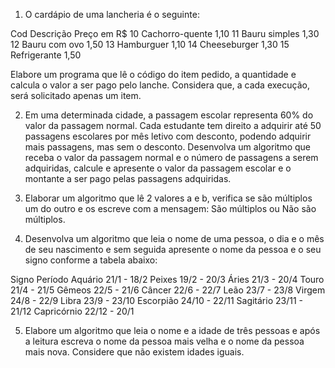 1. O cardápio de uma lancheria é o seguinte:

Cod	Descrição	Preço em R$
10	Cachorro-quente	1,10
11	Bauru simples	1,30
12	Bauru com ovo	1,50
13	Hamburguer	1,10
14	Cheeseburger	1,30
15	Refrigerante	1,50

Elabore um programa que lê o código do item pedido, a quantidade e calcula o valor a ser pago pelo lanche. Considera que, a cada execução, será solicitado apenas um item.

2. Em uma determinada cidade, a passagem escolar representa 60% do valor da passagem normal. Cada estudante tem direito a adquirir até 50 passagens escolares por mês letivo com desconto, podendo adquirir mais passagens, mas sem o desconto. Desenvolva um algoritmo que receba o valor da passagem normal e o número de passagens a serem adquiridas, calcule e apresente o valor da passagem escolar e o montante a ser pago pelas passagens adquiridas.

3. Elaborar um algoritmo que lê 2 valores a e b, verifica se são múltiplos um do outro e os escreve com a mensagem: São múltiplos ou Não são múltiplos.

4. Desenvolva um algoritmo que leia o nome de uma pessoa, o dia e o mês de seu nascimento e sem seguida apresente o nome da pessoa e o seu signo conforme a tabela abaixo:

Signo		Período
Aquário		21/1 - 18/2
Peixes		19/2 - 20/3
Áries		21/3 - 20/4
Touro		21/4 - 21/5
Gêmeos		22/5 - 21/6
Câncer		22/6 - 22/7
Leão		23/7 - 23/8
Virgem		24/8 - 22/9
Libra		23/9 - 23/10
Escorpião	24/10 - 22/11
Sagitário	23/11 - 21/12
Capricórnio	22/12 - 20/1

5. Elabore um algoritmo que leia o nome e a idade de três pessoas e após a leitura escreva o nome da pessoa mais velha e o nome da pessoa mais nova. Considere que não existem idades iguais.
